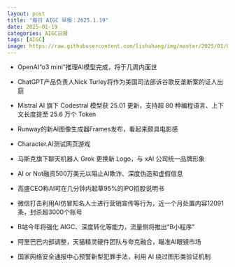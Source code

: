 ```yaml
---
layout: post
title: "每日 AIGC 早报：2025.1.19"
date: 2025-01-19
categories: AIGC日报
tags: [AIGC]
image: https://raw.githubusercontent.com/lishuhang/img/master/2025/01/0119-d.jpg
---
```


- OpenAI“o3 mini”推理AI模型完成，将于几周内面世

- ChatGPT产品负责人Nick Turley将作为美国司法部诉谷歌反垄断案的证人出庭

- Mistral AI 旗下 Codestral 模型获 25.01 更新，支持超 80 种编程语言、上下文长度提至 25.6 万个 Token

- Runway的新AI图像生成器Frames发布，看起来颇具电影感

- Character.AI测试网页游戏

- 马斯克旗下聊天机器人 Grok 更换新 Logo，与 xAI 公司统一品牌形象

- AI or Not融资500万美元以阻止AI欺诈、深度伪造和虚假信息

- 高盛CEO称AI可在几分钟内起草95%的IPO招股说明书

- 微信打击利用AI仿冒知名人士进行营销宣传等行为，近一个月处置内容12091条，封杀超3000个账号

- B站今年将强化 AIGC、深度转化等能力，流量侧将推出“B小程序”

- 阿里巴巴内部调整，天猫精灵硬件团队与夸克融合，瞄准AI眼镜市场

- 国家网络安全通报中心预警新型犯罪手法，利用 AI 绕过图形类验证机制